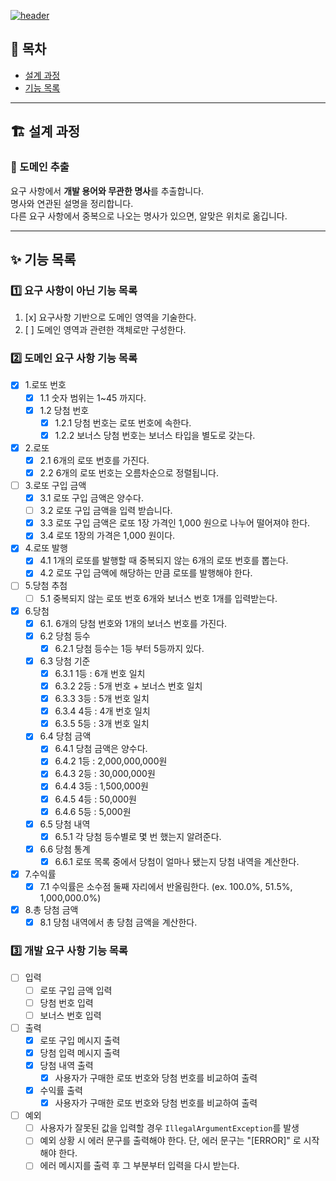 [![header](https://capsule-render.vercel.app/api?type=waving&color=gradient&customColorList=24&animation=fadeIn&height=320&section=header&text=우아한테크코스%20Precourse%203주차&desc=🎱%20로또%20(Lotto)%20-%20김선재&fontSize=48&fontAlign=50&fontAlignY=36&descSize=24&descAlign=50&descAlignY=52)](https://github.com/h-beeen/java-racingcar-6/blob/h-beeen/docs/README.md)

## 🏁 목차

- [설계 과정](#🏗️-설계-과정)
- [기능 목록](#✨-기능-목록)

---

## 🏗️ 설계 과정

### 🎱 도메인 추출

요구 사항에서 **개발 용어와 무관한 명사**를 추출합니다.  
명사와 연관된 설명을 정리합니다.  
다른 요구 사항에서 중복으로 나오는 명사가 있으면, 알맞은 위치로 옮깁니다.

---

## ✨ 기능 목록

### 1️⃣ 요구 사항이 아닌 기능 목록

1. [x] 요구사항 기반으로 도메인 영역을 기술한다.
2. [ ] 도메인 영역과 관련한 객체로만 구성한다.

### 2️⃣ 도메인 요구 사항 기능 목록

- [x] 1.로또 번호
    - [x] 1.1 숫자 범위는 1~45 까지다.
    - [x] 1.2 당첨 번호
        - [x] 1.2.1 당첨 번호는 로또 번호에 속한다.
        - [x] 1.2.2 보너스 당첨 번호는 보너스 타입을 별도로 갖는다.
- [x] 2.로또
    - [x] 2.1 6개의 로또 번호를 가진다.
    - [x] 2.2 6개의 로또 번호는 오름차순으로 정렬됩니다.
- [ ] 3.로또 구입 금액
    - [x] 3.1 로또 구입 금액은 양수다.
    - [ ] 3.2 로또 구입 금액을 입력 받습니다.
    - [x] 3.3 로또 구입 금액은 로또 1장 가격인 1,000 원으로 나누어 떨어져야 한다.
    - [x] 3.4 로또 1장의 가격은 1,000 원이다.
- [x] 4.로또 발행
    - [x] 4.1 1개의 로또를 발행할 때 중복되지 않는 6개의 로또 번호를 뽑는다.
    - [x] 4.2 로또 구입 금액에 해당하는 만큼 로또를 발행해야 한다.
- [ ] 5.당첨 추첨
    - [ ] 5.1 중복되지 않는 로또 번호 6개와 보너스 번호 1개를 입력받는다.
- [x] 6.당첨
    - [x] 6.1. 6개의 당첨 번호와 1개의 보너스 번호를 가진다.
    - [x] 6.2 당첨 등수
        - [x] 6.2.1 당첨 등수는 1등 부터 5등까지 있다.
    - [x] 6.3 당첨 기준
        - [x] 6.3.1 1등 : 6개 번호 일치
        - [x] 6.3.2 2등 : 5개 번호 + 보너스 번호 일치
        - [x] 6.3.3 3등 : 5개 번호 일치
        - [x] 6.3.4 4등 : 4개 번호 일치
        - [x] 6.3.5 5등 : 3개 번호 일치
    - [x] 6.4 당첨 금액
        - [x] 6.4.1 당첨 금액은 양수다.
        - [x] 6.4.2 1등 : 2,000,000,000원
        - [x] 6.4.3 2등 : 30,000,000원
        - [x] 6.4.4 3등 : 1,500,000원
        - [x] 6.4.5 4등 : 50,000원
        - [x] 6.4.6 5등 : 5,000원
    - [x] 6.5 당첨 내역
        - [x] 6.5.1 각 당첨 등수별로 몇 번 했는지 알려준다.
    - [x] 6.6 당첨 통계
        - [x] 6.6.1 로또 목록 중에서 당첨이 얼마나 됐는지 당첨 내역을 계산한다.
- [x] 7.수익률
    - [x] 7.1 수익률은 소수점 둘째 자리에서 반올림한다. (ex. 100.0%, 51.5%, 1,000,000.0%)
- [x] 8.총 당첨 금액
    - [x] 8.1 당첨 내역에서 총 당첨 금액을 계산한다.

### 3️⃣ 개발 요구 사항 기능 목록

- [ ] 입력
    - [ ] 로또 구입 금액 입력
    - [ ] 당첨 번호 입력
    - [ ] 보너스 번호 입력
- [ ] 출력
    - [x] 로또 구입 메시지 출력
    - [x] 당첨 입력 메시지 출력
    - [x] 당첨 내역 출력
        - [x] 사용자가 구매한 로또 번호와 당첨 번호를 비교하여 출력
    - [x] 수익률 출력
        - [x] 사용자가 구매한 로또 번호와 당첨 번호를 비교하여 출력
- [ ] 예외
    - [ ] 사용자가 잘못된 값을 입력할 경우 `IllegalArgumentException`를 발생
    - [ ] 예외 상황 시 에러 문구를 출력해야 한다. 단, 에러 문구는 "[ERROR]" 로 시작해야 한다.
    - [ ] 에러 메시지를 출력 후 그 부분부터 입력을 다시 받는다.

